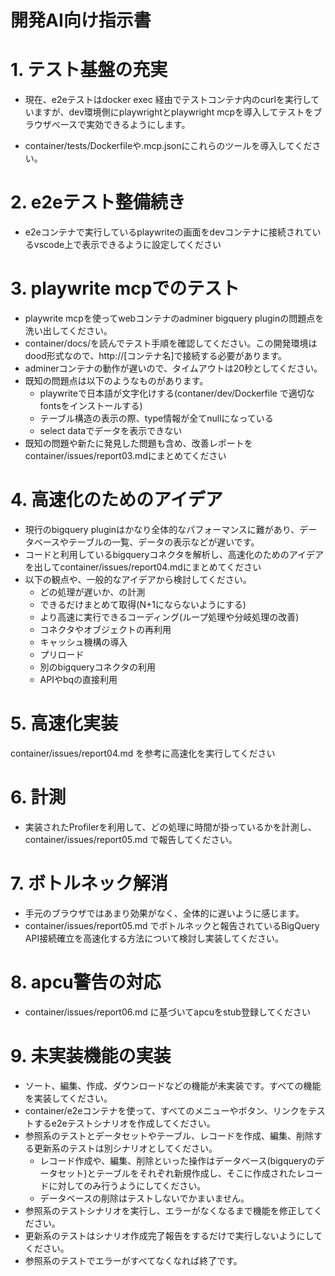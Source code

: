 # 開発AI向け指示書


# 1. テスト基盤の充実
* 現在、e2eテストはdocker exec 経由でテストコンテナ内のcurlを実行していますが、dev環境側にplaywrightとplaywright mcpを導入してテストをブラウザベースで実効できるようにします。

* container/tests/Dockerfileや.mcp.jsonにこれらのツールを導入してください。

# 2. e2eテスト整備続き
* e2eコンテナで実行しているplaywriteの画面をdevコンテナに接続されているvscode上で表示できるように設定してください

# 3. playwrite mcpでのテスト
* playwrite mcpを使ってwebコンテナのadminer bigquery pluginの問題点を洗い出してください。
* container/docs/を読んでテスト手順を確認してください。この開発環境はdood形式なので、http://[コンテナ名]で接続する必要があります。
* adminerコンテナの動作が遅いので、タイムアウトは20秒としてください。
* 既知の問題点は以下のようなものがあります。
    * playwriteで日本語が文字化けする(contaner/dev/Dockerfile で適切なfontsをインストールする)
    * テーブル構造の表示の際、type情報が全てnullになっている
    * select dataでデータを表示できない
* 既知の問題や新たに発見した問題も含め、改善レポートをcontainer/issues/report03.mdにまとめてください

# 4. 高速化のためのアイデア
* 現行のbigquery pluginはかなり全体的なパフォーマンスに難があり、データベースやテーブルの一覧、データの表示などが遅いです。
* コードと利用しているbigqueryコネクタを解析し、高速化のためのアイデアを出してcontainer/issues/report04.mdにまとめてください
* 以下の観点や、一般的なアイデアから検討してください。
    * どの処理が遅いか、の計測
    * できるだけまとめて取得(N+1にならないようにする)
    * より高速に実行できるコーディング(ループ処理や分岐処理の改善)
    * コネクタやオブジェクトの再利用
    * キャッシュ機構の導入
    * プリロード
    * 別のbigqueryコネクタの利用
    * APIやbqの直接利用

# 5. 高速化実装
container/issues/report04.md を参考に高速化を実行してください

# 6. 計測
* 実装されたProfilerを利用して、どの処理に時間が掛っているかを計測し、container/issues/report05.md で報告してください。

# 7. ボトルネック解消
* 手元のブラウザではあまり効果がなく、全体的に遅いように感じます。
* container/issues/report05.md でボトルネックと報告されているBigQuery API接続確立を高速化する方法について検討し実装してください。

# 8. apcu警告の対応
* container/issues/report06.md に基づいてapcuをstub登録してください

# 9. 未実装機能の実装
* ソート、編集、作成、ダウンロードなどの機能が未実装です。すべての機能を実装してください。
* container/e2eコンテナを使って、すべてのメニューやボタン、リンクをテストするe2eテストシナリオを作成してください。
* 参照系のテストとデータセットやテーブル、レコードを作成、編集、削除する更新系のテストは別シナリオとしてください。
	* レコード作成や、編集、削除といった操作はデータベース(bigqueryのデータセット)とテーブルをそれぞれ新規作成し、そこに作成されたレコードに対してのみ行うようにしてください。
	* データベースの削除はテストしないでかまいません。
* 参照系のテストシナリオを実行し、エラーがなくなるまで機能を修正してください。
* 更新系のテストはシナリオ作成完了報告をするだけで実行しないようにしてください。
* 参照系のテストでエラーがすべてなくなれば終了です。
